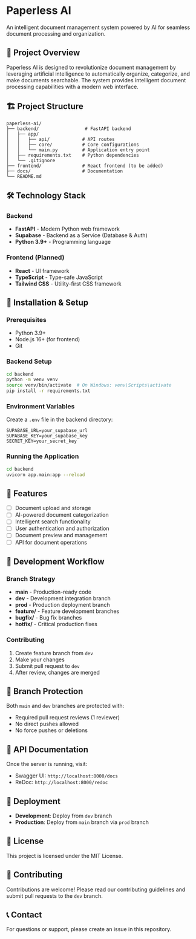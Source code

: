 # Paperless AI

An intelligent document management system powered by AI for seamless document processing and organization.

## 🚀 Project Overview

Paperless AI is designed to revolutionize document management by leveraging artificial intelligence to automatically organize, categorize, and make documents searchable. The system provides intelligent document processing capabilities with a modern web interface.

## 🏗️ Project Structure

```
paperless-ai/
├── backend/                 # FastAPI backend
│   ├── app/
│   │   ├── api/            # API routes
│   │   ├── core/           # Core configurations
│   │   └── main.py         # Application entry point
│   ├── requirements.txt    # Python dependencies
│   └── .gitignore
├── frontend/               # React frontend (to be added)
├── docs/                   # Documentation
└── README.md
```

## 🛠️ Technology Stack

### Backend
- **FastAPI** - Modern Python web framework
- **Supabase** - Backend as a Service (Database & Auth)
- **Python 3.9+** - Programming language

### Frontend (Planned)
- **React** - UI framework
- **TypeScript** - Type-safe JavaScript
- **Tailwind CSS** - Utility-first CSS framework

## 🔧 Installation & Setup

### Prerequisites
- Python 3.9+
- Node.js 16+ (for frontend)
- Git

### Backend Setup
```bash
cd backend
python -m venv venv
source venv/bin/activate  # On Windows: venv\Scripts\activate
pip install -r requirements.txt
```

### Environment Variables
Create a `.env` file in the backend directory:
```env
SUPABASE_URL=your_supabase_url
SUPABASE_KEY=your_supabase_key
SECRET_KEY=your_secret_key
```

### Running the Application
```bash
cd backend
uvicorn app.main:app --reload
```

## 🌟 Features

- [ ] Document upload and storage
- [ ] AI-powered document categorization
- [ ] Intelligent search functionality
- [ ] User authentication and authorization
- [ ] Document preview and management
- [ ] API for document operations

## 🔄 Development Workflow

### Branch Strategy
- **main** - Production-ready code
- **dev** - Development integration branch
- **prod** - Production deployment branch
- **feature/** - Feature development branches
- **bugfix/** - Bug fix branches
- **hotfix/** - Critical production fixes

### Contributing
1. Create feature branch from `dev`
2. Make your changes
3. Submit pull request to `dev`
4. After review, changes are merged

## 🔐 Branch Protection

Both `main` and `dev` branches are protected with:
- Required pull request reviews (1 reviewer)
- No direct pushes allowed
- No force pushes or deletions

## 📝 API Documentation

Once the server is running, visit:
- Swagger UI: `http://localhost:8000/docs`
- ReDoc: `http://localhost:8000/redoc`

## 🚀 Deployment

- **Development**: Deploy from `dev` branch
- **Production**: Deploy from `main` branch via `prod` branch

## 📄 License

This project is licensed under the MIT License.

## 🤝 Contributing

Contributions are welcome! Please read our contributing guidelines and submit pull requests to the `dev` branch.

## 📞 Contact

For questions or support, please create an issue in this repository.
